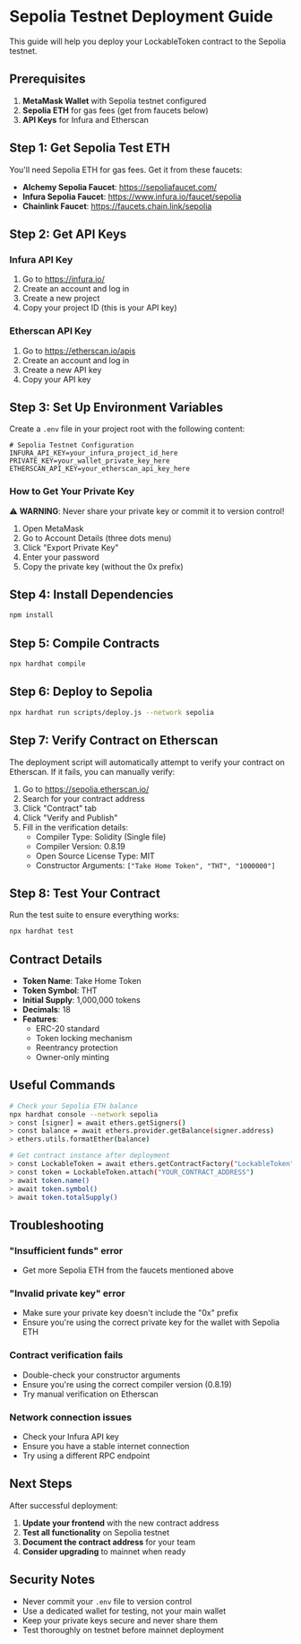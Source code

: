 # Sepolia Testnet Deployment Guide

This guide will help you deploy your LockableToken contract to the Sepolia testnet.

## Prerequisites

1. **MetaMask Wallet** with Sepolia testnet configured
2. **Sepolia ETH** for gas fees (get from faucets below)
3. **API Keys** for Infura and Etherscan

## Step 1: Get Sepolia Test ETH

You'll need Sepolia ETH for gas fees. Get it from these faucets:

- **Alchemy Sepolia Faucet**: https://sepoliafaucet.com/
- **Infura Sepolia Faucet**: https://www.infura.io/faucet/sepolia
- **Chainlink Faucet**: https://faucets.chain.link/sepolia

## Step 2: Get API Keys

### Infura API Key
1. Go to https://infura.io/
2. Create an account and log in
3. Create a new project
4. Copy your project ID (this is your API key)

### Etherscan API Key
1. Go to https://etherscan.io/apis
2. Create an account and log in
3. Create a new API key
4. Copy your API key

## Step 3: Set Up Environment Variables

Create a `.env` file in your project root with the following content:

```env
# Sepolia Testnet Configuration
INFURA_API_KEY=your_infura_project_id_here
PRIVATE_KEY=your_wallet_private_key_here
ETHERSCAN_API_KEY=your_etherscan_api_key_here
```

### How to Get Your Private Key

⚠️ **WARNING**: Never share your private key or commit it to version control!

1. Open MetaMask
2. Go to Account Details (three dots menu)
3. Click "Export Private Key"
4. Enter your password
5. Copy the private key (without the 0x prefix)

## Step 4: Install Dependencies

```bash
npm install
```

## Step 5: Compile Contracts

```bash
npx hardhat compile
```

## Step 6: Deploy to Sepolia

```bash
npx hardhat run scripts/deploy.js --network sepolia
```

## Step 7: Verify Contract on Etherscan

The deployment script will automatically attempt to verify your contract on Etherscan. If it fails, you can manually verify:

1. Go to https://sepolia.etherscan.io/
2. Search for your contract address
3. Click "Contract" tab
4. Click "Verify and Publish"
5. Fill in the verification details:
   - Compiler Type: Solidity (Single file)
   - Compiler Version: 0.8.19
   - Open Source License Type: MIT
   - Constructor Arguments: `["Take Home Token", "THT", "1000000"]`

## Step 8: Test Your Contract

Run the test suite to ensure everything works:

```bash
npx hardhat test
```

## Contract Details

- **Token Name**: Take Home Token
- **Token Symbol**: THT
- **Initial Supply**: 1,000,000 tokens
- **Decimals**: 18
- **Features**: 
  - ERC-20 standard
  - Token locking mechanism
  - Reentrancy protection
  - Owner-only minting

## Useful Commands

```bash
# Check your Sepolia ETH balance
npx hardhat console --network sepolia
> const [signer] = await ethers.getSigners()
> const balance = await ethers.provider.getBalance(signer.address)
> ethers.utils.formatEther(balance)

# Get contract instance after deployment
> const LockableToken = await ethers.getContractFactory("LockableToken")
> const token = LockableToken.attach("YOUR_CONTRACT_ADDRESS")
> await token.name()
> await token.symbol()
> await token.totalSupply()
```

## Troubleshooting

### "Insufficient funds" error
- Get more Sepolia ETH from the faucets mentioned above

### "Invalid private key" error
- Make sure your private key doesn't include the "0x" prefix
- Ensure you're using the correct private key for the wallet with Sepolia ETH

### Contract verification fails
- Double-check your constructor arguments
- Ensure you're using the correct compiler version (0.8.19)
- Try manual verification on Etherscan

### Network connection issues
- Check your Infura API key
- Ensure you have a stable internet connection
- Try using a different RPC endpoint

## Next Steps

After successful deployment:

1. **Update your frontend** with the new contract address
2. **Test all functionality** on Sepolia testnet
3. **Document the contract address** for your team
4. **Consider upgrading** to mainnet when ready

## Security Notes

- Never commit your `.env` file to version control
- Use a dedicated wallet for testing, not your main wallet
- Keep your private keys secure and never share them
- Test thoroughly on testnet before mainnet deployment
